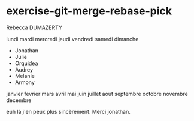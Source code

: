 # exercise-git-merge-rebase-pick

Rebecca DUMAZERTY

lundi mardi mercredi jeudi vendredi samedi dimanche
- Jonathan
- Julie
- Orquidea
- Audrey
- Melanie
- Armony

janvier fevrier mars avril mai juin juillet aout septembre octobre novembre decembre 

euh là j'en peux plus sincèrement. Merci jonathan.
